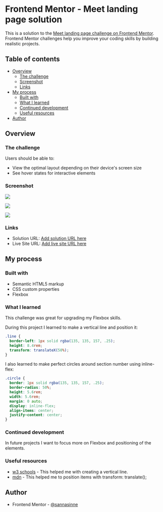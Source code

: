 # Frontend Mentor - Meet landing page solution

This is a solution to the [Meet landing page challenge on Frontend Mentor](https://www.frontendmentor.io/challenges/meet-landing-page-rbTDS6OUR). Frontend Mentor challenges help you improve your coding skills by building realistic projects. 

## Table of contents

- [Overview](#overview)
  - [The challenge](#the-challenge)
  - [Screenshot](#screenshot)
  - [Links](#links)
- [My process](#my-process)
  - [Built with](#built-with)
  - [What I learned](#what-i-learned)
  - [Continued development](#continued-development)
  - [Useful resources](#useful-resources)
- [Author](#author)

## Overview

### The challenge

Users should be able to:

- View the optimal layout depending on their device's screen size
- See hover states for interactive elements

### Screenshot

![](./screenshot-desktop.jpg)

![](./screenshot-tablet.jpg)

![](./screenshot-mobile.jpg)

### Links

- Solution URL: [Add solution URL here](https://github.com/sannasinne/meet-landing-page-main)
- Live Site URL: [Add live site URL here](https://sannasinne.github.io/meet-landing-page-main/)

## My process

### Built with

- Semantic HTML5 markup
- CSS custom properties
- Flexbox

### What I learned

This challenge was great for upgrading my Flexbox skills.

During this project I learned to make a vertical line and position it:

```css
.line {
  border-left: 1px solid rgba(135, 135, 157, .25);
  height: 8.4rem;
  transform: translateX(50%);
}
```

I also learned to make perfect circles around section number using inline-flex:

```css
.circle {
  border: 1px solid rgba(135, 135, 157, .25);
  border-radius: 50%;
  height: 5.6rem;
  width: 5.6rem;
  margin: 0 auto;
  display: inline-flex;
  align-items: center;
  justify-content: center;
}
```

### Continued development

In future projects I want to focus more on Flexbox and positioning of the elements.

### Useful resources

- [w3 schools](https://www.w3schools.com/howto/howto_css_vertical_line.asp) - This helped me with creating a vertical line.
- [mdn](https://developer.mozilla.org/en-US/docs/Web/CSS/transform) - This helped me to position items with transform: translate();

## Author

- Frontend Mentor - [@sannasinne](https://www.frontendmentor.io/profile/sannasinne)
